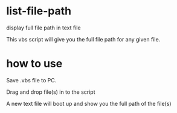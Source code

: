 # list-file-path
display full file path in text file

This vbs script will give you the full file path for any given file.

# how to use
Save .vbs file to PC.

Drag and drop file(s) in to the script

A new text file will boot up and show you the full path of the file(s)

